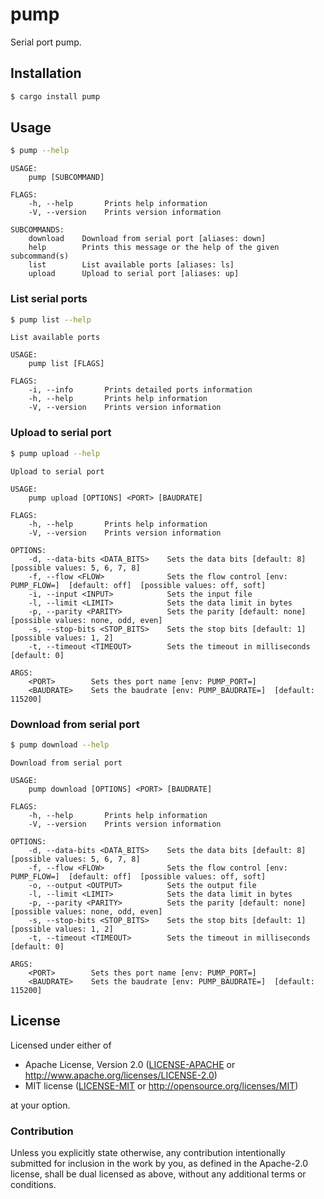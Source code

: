 # pump

Serial port pump.

## Installation

```bash
$ cargo install pump
```

## Usage

```bash
$ pump --help
```

```
USAGE:
    pump [SUBCOMMAND]

FLAGS:
    -h, --help       Prints help information
    -V, --version    Prints version information

SUBCOMMANDS:
    download    Download from serial port [aliases: down]
    help        Prints this message or the help of the given subcommand(s)
    list        List available ports [aliases: ls]
    upload      Upload to serial port [aliases: up]
```

### List serial ports

```bash
$ pump list --help
```

```
List available ports

USAGE:
    pump list [FLAGS]

FLAGS:
    -i, --info       Prints detailed ports information
    -h, --help       Prints help information
    -V, --version    Prints version information
```

### Upload to serial port

```bash
$ pump upload --help
```

```
Upload to serial port

USAGE:
    pump upload [OPTIONS] <PORT> [BAUDRATE]

FLAGS:
    -h, --help       Prints help information
    -V, --version    Prints version information

OPTIONS:
    -d, --data-bits <DATA_BITS>    Sets the data bits [default: 8]  [possible values: 5, 6, 7, 8]
    -f, --flow <FLOW>              Sets the flow control [env: PUMP_FLOW=]  [default: off]  [possible values: off, soft]
    -i, --input <INPUT>            Sets the input file
    -l, --limit <LIMIT>            Sets the data limit in bytes
    -p, --parity <PARITY>          Sets the parity [default: none]  [possible values: none, odd, even]
    -s, --stop-bits <STOP_BITS>    Sets the stop bits [default: 1]  [possible values: 1, 2]
    -t, --timeout <TIMEOUT>        Sets the timeout in milliseconds [default: 0]

ARGS:
    <PORT>        Sets thes port name [env: PUMP_PORT=]
    <BAUDRATE>    Sets the baudrate [env: PUMP_BAUDRATE=]  [default: 115200]
```

### Download from serial port

```bash
$ pump download --help
```

```
Download from serial port

USAGE:
    pump download [OPTIONS] <PORT> [BAUDRATE]

FLAGS:
    -h, --help       Prints help information
    -V, --version    Prints version information

OPTIONS:
    -d, --data-bits <DATA_BITS>    Sets the data bits [default: 8]  [possible values: 5, 6, 7, 8]
    -f, --flow <FLOW>              Sets the flow control [env: PUMP_FLOW=]  [default: off]  [possible values: off, soft]
    -o, --output <OUTPUT>          Sets the output file
    -l, --limit <LIMIT>            Sets the data limit in bytes
    -p, --parity <PARITY>          Sets the parity [default: none]  [possible values: none, odd, even]
    -s, --stop-bits <STOP_BITS>    Sets the stop bits [default: 1]  [possible values: 1, 2]
    -t, --timeout <TIMEOUT>        Sets the timeout in milliseconds [default: 0]

ARGS:
    <PORT>        Sets thes port name [env: PUMP_PORT=]
    <BAUDRATE>    Sets the baudrate [env: PUMP_BAUDRATE=]  [default: 115200]
```

## License

Licensed under either of

- Apache License, Version 2.0 ([LICENSE-APACHE](LICENSE-APACHE) or
  http://www.apache.org/licenses/LICENSE-2.0)
- MIT license ([LICENSE-MIT](LICENSE-MIT) or http://opensource.org/licenses/MIT)

at your option.

### Contribution

Unless you explicitly state otherwise, any contribution intentionally submitted
for inclusion in the work by you, as defined in the Apache-2.0 license, shall be
dual licensed as above, without any additional terms or conditions.